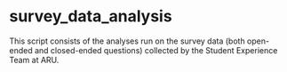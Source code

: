 # survey_data_analysis
This script consists of the analyses run on the survey data (both open-ended and closed-ended questions) collected by the Student Experience Team at ARU. 

